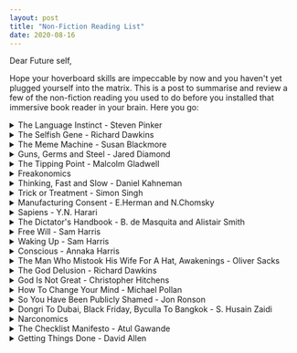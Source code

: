 ```yaml
---
layout: post
title: "Non-Fiction Reading List"
date: 2020-08-16
---
```


Dear Future self,

Hope your hoverboard skills are impeccable by now and you haven't yet plugged yourself into the matrix. This is a post to summarise and review a few of the non-fiction reading you used to do before you installed that immersive book reader in your brain. Here you go:


<details>
<summary>The Language Instinct - Steven Pinker</summary>
  
  
</details>
  
<details>
<summary>The Selfish Gene - Richard Dawkins</summary>
  
  
</details>

<details>
<summary>The Meme Machine - Susan Blackmore</summary>
  
  
</details>

<details>
<summary>Guns, Germs and Steel - Jared Diamond</summary>
  
  
</details>

<details>
<summary>The Tipping Point - Malcolm Gladwell</summary>
  
  
</details>

<details>
<summary>Freakonomics</summary>
  
  
</details>

<details>
<summary>Thinking, Fast and Slow - Daniel Kahneman</summary>
  
  
</details>

<details>
<summary>Trick or Treatment - Simon Singh</summary>
  
  
</details>

<details>
<summary>Manufacturing Consent - E.Herman and N.Chomsky</summary>
  
  
</details>

<details>
<summary>Sapiens - Y.N. Harari</summary>
  
  
</details>

<details>
<summary>The Dictator's Handbook - B. de Masquita and Alistair Smith</summary>
  
  
</details>
  
<details>
<summary>Free Will - Sam Harris</summary>
  
  
</details>
  
<details>
<summary>Waking Up - Sam Harris</summary>
  
  
</details>

<details>
<summary>Conscious - Annaka Harris</summary>
  
  
</details>
  
<details>
<summary>The Man Who Mistook His Wife For A Hat, Awakenings - Oliver Sacks</summary>
  
  
</details>

<details>
<summary>The God Delusion - Richard Dawkins</summary>
  
  
</details>

<details>
<summary>God Is Not Great - Christopher Hitchens</summary>
  
  
</details>
  
<details>
<summary>How To Change Your Mind - Michael Pollan</summary>
  
  
</details>
  
<details>
<summary>So You Have Been Publicly Shamed - Jon Ronson</summary>
  
  
</details>
  
<details>
<summary>Dongri To Dubai, Black Friday, Byculla To Bangkok - S. Husain Zaidi</summary>
  
  
</details>
  
<details>
<summary>Narconomics</summary>
  
  
</details>
  
<details>
<summary>The Checklist Manifesto - Atul Gawande</summary>
  
  
</details>
  
<details>
<summary>Getting Things Done - David Allen</summary>
  
  
</details>